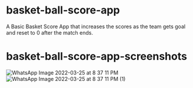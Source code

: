 # basket-ball-score-app
A Basic Basket Score App that increases the scores as the team gets goal and reset to 0 after the match ends.

# basket-ball-score-app-screenshots
![WhatsApp Image 2022-03-25 at 8 37 11 PM](https://user-images.githubusercontent.com/96414137/160147796-084633e4-8376-4998-af25-c271646e3346.jpeg)
![WhatsApp Image 2022-03-25 at 8 37 11 PM (1)](https://user-images.githubusercontent.com/96414137/160147803-6c766418-c930-4d75-9b38-d801577fc9ee.jpeg)
